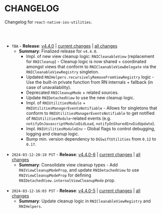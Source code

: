 # CHANGELOG

Changelog for `react-native-ios-utilities`.

<br><br>

* `TBA` - **Release**: [v4.4.0](https://github.com/dominicstop/react-native-ios-utilities/releases/tag/v4.4.0-6) | [current changes](https://github.com/dominicstop/react-native-ios-utilities/compare/v4.4.0-6...v4.4.0) | [all changes](https://github.com/dominicstop/react-native-ios-utilities/compare/v4.3.2...v4.4.0-6)
  * **Summary**: Finalized release for `v4.4.0`.
    * Impl. of new view cleanup logic: `RNICleanableView` (replacement for `RNICleanup`) - Cleanup logic is now shared + coordinated amongst views that conform to `RNICleanableViewDelegate` via the `RNICleanableViewRegistry` singleton.
    * Updated `RNIHelpers.recursivelyRemoveFromViewRegistry` logic - Use the built-in private function from RN internals + fallback (in case of unavailability).
    * Deprecated `RNICleanupMode` + related sources.
    * Update `RNIDetachedView` to use the new cleanup logic.
    * Impl. of  `RNIUtilitiesModule` + `RNIUtilitiesManagerEventsNotifiable` - Allows for singletons that conform to `RNIUtilitiesManagerEventsNotifiable` to get notified of `RNIUtilitiesModule`-related events (e.g. `notifyOnJavascriptModuleDidLoad`, `notifyOnSharedEnvDidUpdate`).
    * Impl. `RNIUtilitiesModuleEnv` - Global flags to control debugging, logging and cleanup logic.
    * Bump min. version dependency to `DGSwiftUtilities` from `0.12` to `0.17`.<br><br>
* `2024-03-12-20:10 PST` - **Release**: [v4.4.0-6](https://github.com/dominicstop/react-native-ios-utilities/releases/tag/v4.4.0-6) | [current changes](https://github.com/dominicstop/react-native-ios-utilities/compare/v4.4.0-5...v4.4.0-6) | [all changes](https://github.com/dominicstop/react-native-ios-utilities/compare/v4.3.2...v4.4.0-6)
  * **Summary**: Consolidate view cleanup types - Add `RNIViewCleanupModeProp`, and update `RNIDetachedView` to use  `RNIViewCleanupModeProp` for defining `RNIDetachedView.internalViewCleanupMode` prop.<br><br>
* `2024-03-12-16:03 PST` -  **Release**: [v4.4.0-5](https://github.com/dominicstop/react-native-ios-utilities/releases/tag/v4.4.0-5) | [current changes](https://github.com/dominicstop/react-native-ios-utilities/compare/v4.4.0-4...v4.4.0-5) | [all changes](https://github.com/dominicstop/react-native-ios-utilities/compare/v4.3.2...v4.4.0-5)
  * **Summary**: Update cleanup logic in `RNICleanableViewRegistry` and `RNIHelpers`.
